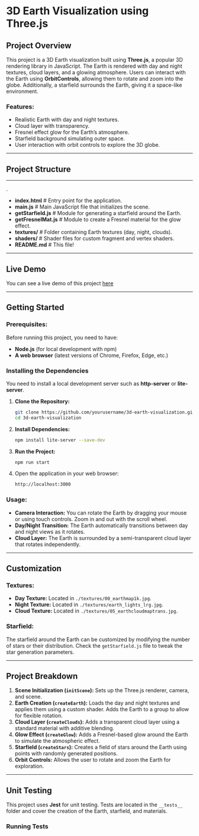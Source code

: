# 3D Earth Visualization using Three.js

## Project Overview
This project is a 3D Earth visualization built using **Three.js**, a popular 3D rendering library in JavaScript. The Earth is rendered with day and night textures, cloud layers, and a glowing atmosphere. Users can interact with the Earth using **OrbitControls**, allowing them to rotate and zoom into the globe. Additionally, a starfield surrounds the Earth, giving it a space-like environment.

### Features:
- Realistic Earth with day and night textures.
- Cloud layer with transparency.
- Fresnel effect glow for the Earth’s atmosphere.
- Starfield background simulating outer space.
- User interaction with orbit controls to explore the 3D globe.

---

## Project Structure

---
.
- **index.html**          # Entry point for the application.
- **main.js**             # Main JavaScript file that initializes the scene.
- **getStarfield.js**     # Module for generating a starfield around the Earth.
- **getFresnelMat.js**   # Module to create a Fresnel material for the glow effect.
- **textures/**           # Folder containing Earth textures (day, night, clouds).
- **shaders/**            # Shader files for custom fragment and vertex shaders.
- **README.md**           # This file!


---

## Live Demo
You can see a live demo of this project [here](https://beagas.github.io/Earth-Visualization-GitHub/) 

---

## Getting Started

### Prerequisites:
Before running this project, you need to have:

- **Node.js** (for local development with npm)
- **A web browser** (latest versions of Chrome, Firefox, Edge, etc.)

### Installing the Dependencies
You need to install a local development server such as **http-server** or **lite-server**.

1. **Clone the Repository:**
    ```bash
    git clone https://github.com/yourusername/3d-earth-visualization.git
    cd 3d-earth-visualization
    ```
2. **Install Dependencies:**
    ```bash
    npm install lite-server --save-dev
    ```
3. **Run the Project:**
    ```bash
    npm run start
    ```
4. Open the application in your web browser:
    ```bash
    http://localhost:3000
    ```

### Usage:
- **Camera Interaction:** You can rotate the Earth by dragging your mouse or using touch controls. Zoom in and out with the scroll wheel.
- **Day/Night Transition:** The Earth automatically transitions between day and night views as it rotates.
- **Cloud Layer:** The Earth is surrounded by a semi-transparent cloud layer that rotates independently.

---

## Customization

### Textures:
- **Day Texture:** Located in `./textures/00_earthmap1k.jpg`.
- **Night Texture:** Located in `./textures/earth_lights_lrg.jpg`.
- **Cloud Texture:** Located in `./textures/05_earthcloudmaptrans.jpg`.

### Starfield:
The starfield around the Earth can be customized by modifying the number of stars or their distribution. Check the `getStarfield.js` file to tweak the star generation parameters.

---

## Project Breakdown
1. **Scene Initialization (`initScene`):** Sets up the Three.js renderer, camera, and scene.
2. **Earth Creation (`createEarth`):** Loads the day and night textures and applies them using a custom shader. Adds the Earth to a group to allow for flexible rotation.
3. **Cloud Layer (`createClouds`):** Adds a transparent cloud layer using a standard material with additive blending.
4. **Glow Effect (`createGlow`):** Adds a Fresnel-based glow around the Earth to simulate the atmospheric effect.
5. **Starfield (`createStars`):** Creates a field of stars around the Earth using points with randomly generated positions.
6. **Orbit Controls:** Allows the user to rotate and zoom the Earth for exploration.

---

## Unit Testing
This project uses **Jest** for unit testing. Tests are located in the `__tests__` folder and cover the creation of the Earth, starfield, and materials.

### Running Tests
```bash
